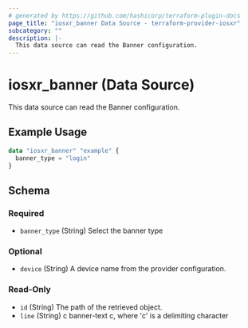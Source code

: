 ```yaml
---
# generated by https://github.com/hashicorp/terraform-plugin-docs
page_title: "iosxr_banner Data Source - terraform-provider-iosxr"
subcategory: ""
description: |-
  This data source can read the Banner configuration.
---
```


# iosxr_banner (Data Source)

This data source can read the Banner configuration.

## Example Usage

```terraform
data "iosxr_banner" "example" {
  banner_type = "login"
}
```

<!-- schema generated by tfplugindocs -->
## Schema

### Required

- `banner_type` (String) Select the banner type

### Optional

- `device` (String) A device name from the provider configuration.

### Read-Only

- `id` (String) The path of the retrieved object.
- `line` (String) c banner-text c, where 'c' is a delimiting character

